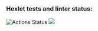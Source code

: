 ### Hexlet tests and linter status:
![Actions Status](https://github.com/DarkJunior59/brain-games/workflows/hexlet-check/badge.svg)
<a href="https://github.com/DarkJunior59/brain-games"><img src="https://api.codeclimate.com/v1/badges/a99a88d28ad37a79dbf6/maintainability" /></a>